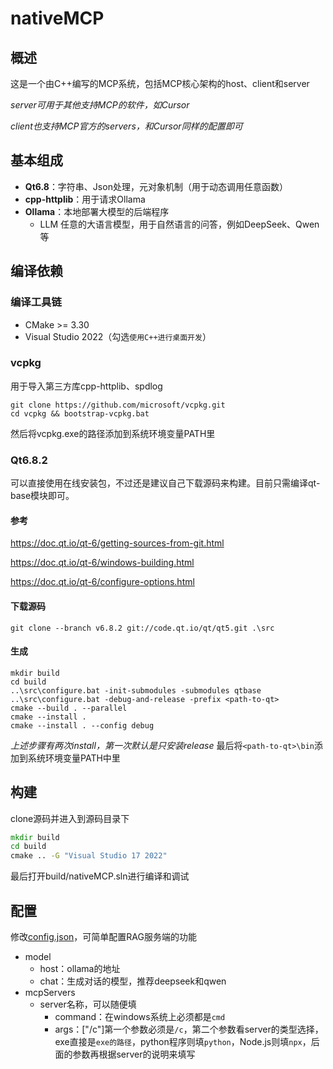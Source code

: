 # nativeMCP

## 概述
这是一个由C++编写的MCP系统，包括MCP核心架构的host、client和server

*server可用于其他支持MCP的软件，如Cursor*

*client也支持MCP官方的servers，和Cursor同样的配置即可*

## 基本组成
- **Qt6.8**：字符串、Json处理，元对象机制（用于动态调用任意函数）
- **cpp-httplib**：用于请求Ollama
- **Ollama**：本地部署大模型的后端程序
	- LLM 任意的大语言模型，用于自然语言的问答，例如DeepSeek、Qwen等

## 编译依赖
### 编译工具链
- CMake >= 3.30
- Visual Studio 2022（勾选`使用C++进行桌面开发`）

### vcpkg
用于导入第三方库cpp-httplib、spdlog
```
git clone https://github.com/microsoft/vcpkg.git
cd vcpkg && bootstrap-vcpkg.bat
```
然后将vcpkg.exe的路径添加到系统环境变量PATH里

### Qt6.8.2
可以直接使用在线安装包，不过还是建议自己下载源码来构建。目前只需编译qt-base模块即可。

#### 参考
https://doc.qt.io/qt-6/getting-sources-from-git.html

https://doc.qt.io/qt-6/windows-building.html

https://doc.qt.io/qt-6/configure-options.html

#### 下载源码
`git clone --branch v6.8.2 git://code.qt.io/qt/qt5.git .\src`

#### 生成
```
mkdir build
cd build
..\src\configure.bat -init-submodules -submodules qtbase
..\src\configure.bat -debug-and-release -prefix <path-to-qt>
cmake --build . --parallel
cmake --install .
cmake --install . --config debug
```
*上述步骤有两次install，第一次默认是只安装release*
最后将`<path-to-qt>\bin`添加到系统环境变量PATH中里

## 构建
clone源码并进入到源码目录下
```cmd
mkdir build
cd build
cmake .. -G "Visual Studio 17 2022"
```

最后打开build/nativeMCP.sln进行编译和调试

## 配置
修改[config.json](./host/config.json)，可简单配置RAG服务端的功能
- model
	- host：ollama的地址
	- chat：生成对话的模型，推荐deepseek和qwen
- mcpServers
	- server名称，可以随便填
		- command：在windows系统上必须都是`cmd`
		- args：["/c"]第一个参数必须是`/c`，第二个参数看server的类型选择，exe直接是`exe的路径`，python程序则填`python`，Node.js则填`npx`，后面的参数再根据server的说明来填写